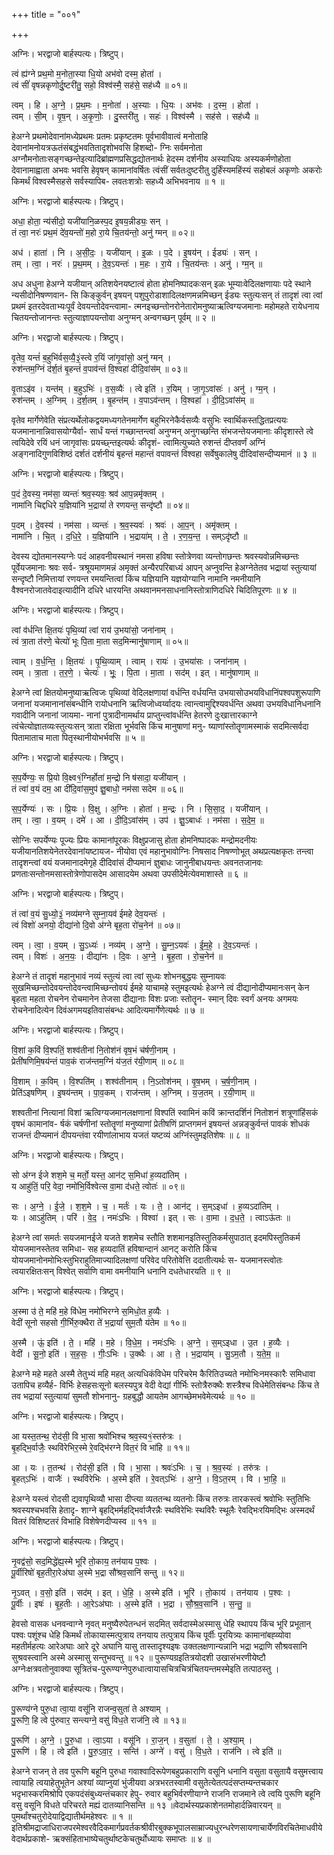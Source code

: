 +++
title = "००१"

+++


अग्निः। भरद्वाजो बार्हस्पत्यः। त्रिष्टुप्।

त्वं ह्य॑ग्ने प्रथ॒मो म॒नोता॒स्या धि॒यो अभ॑वो दस्म॒ होता॑ ।  
त्वं सीं॑ वृषन्नकृणोर्दु॒ष्टरी॑तु॒ सहो॒ विश्व॑स्मै॒ सह॑से॒ सह॑ध्यै ॥ ०१॥

त्वम् । हि । अ॒ग्ने॒ । प्र॒थ॒मः । म॒नोता॑ । अ॒स्याः । धि॒यः । अभ॑वः । द॒स्म॒ । होता॑ ।  
त्वम् । सी॒म् । वृ॒ष॒न् । अ॒कृ॒णोः॒ । दु॒स्तरी॑तु । सहः॑ । विश्व॑स्मै । सह॑से । सह॑ध्यै ॥

हेअग्ने प्रथमोदेवानांमध्येप्रथमः प्रतमः प्रकृष्टतमः पूर्वभावीवात्वं मनोताहि देवानांमनोयत्रऊतंसंबद्धंभवतितादृशोभवसि हिशब्दो- ग्निः सर्वमनोता अग्नौमनोताःसङ्गच्छन्तेइत्यादिब्रांह्मणप्रसिद्धद्योतनार्थः हेदस्म दर्शनीय अस्याधियः अस्यकर्मणोहोता देवानामाह्वाता अभवः भवसि हेवृषन् कामानांवर्षितः त्वंसीं सर्वतःदुष्टरीतु दुर्हिंस्यमहिंस्यं सहोबलं अकृणोः अकरोः किमर्थं विश्वस्मैसहसे सर्वस्यापिब- लवतःशत्रोः सहध्यै अभिभवनाय ॥ १ ॥

अग्निः। भरद्वाजो बार्हस्पत्यः। त्रिष्टुप्।

अधा॒ होता॒ न्य॑सीदो॒ यजी॑यानि॒ळस्प॒द इ॒षय॒न्नीड्यः॒ सन् ।  
तं त्वा॒ नरः॑ प्रथ॒मं दे॑व॒यन्तो॑ म॒हो रा॒ये चि॒तय॑न्तो॒ अनु॑ ग्मन् ॥ ०२॥

अध॑ । हाता॑ । नि । अ॒सी॒दः॒ । यजी॑यान् । इ॒ळः । प॒दे । इ॒षय॑न् । ईड्यः॑ । सन् ।  
तम् । त्वा॒ । नरः॑ । प्र॒थ॒मम् । दे॒व॒ऽयन्तः॑ । म॒हः । रा॒ये । चि॒तय॑न्तः । अनु॑ । ग्म॒न् ॥

अध अधुना हेअग्ने यजीयान् अतिशयेनयष्टात्वं होता होमनिष्पादकःसन् इळः भूम्याःवेदिलक्षणायाः पदे स्थाने न्यसीदोनिषण्णवान- सि किङ्कुर्वन् इषयन् पशुपुरोडाशादिलक्षणमन्नमिच्छन् ईड्यः स्तुत्यःसन् तं तादृशं त्वा त्वां प्रथमं इतरदेवताभ्यःपूर्वं देवयन्तोदेवन्त्वामा- त्मनइच्छन्तोनरोनेतारोमनुष्याऋत्विग्यजमानाः महोमहते रायेधनाय चितयन्तोजानन्तः स्तुत्याज्ञापयन्तोवा अनुग्मन् अन्वगच्छन् पूर्वम् ॥ २ ॥

अग्निः। भरद्वाजो बार्हस्पत्यः। त्रिष्टुप्।

वृ॒तेव॒ यन्तं॑ ब॒हुभि॑र्वस॒व्यै॒३॒॑स्त्वे र॒यिं जा॑गृ॒वांसो॒ अनु॑ ग्मन् ।  
रुश॑न्तम॒ग्निं द॑र्श॒तं बृ॒हन्तं॑ व॒पाव॑न्तं वि॒श्वहा॑ दीदि॒वांस॑म् ॥ ०३॥

वृ॒ताऽइ॑व । यन्त॑म् । ब॒हुऽभिः॑ । व॒स॒व्यैः॑ । त्वे इति॑ । र॒यिम् । जा॒गृ॒ऽवांसः॑ । अनु॑ । ग्म॒न् ।  
रुश॑न्तम् । अ॒ग्निम् । द॒र्श॒तम् । बृ॒हन्त॑म् । व॒पाऽव॑न्तम् । वि॒श्वहा॑ । दी॒दि॒ऽवांस॑म् ॥

वृतेव मार्गेणेवेति संप्रत्यर्थेलोकद्वयमध्यगतेनमार्गेण बहुभिरनेकैर्वसव्यैः वसुभिः स्वार्थिकस्तद्धितप्रत्ययः यजमानानान्निवासयोग्यैर्वा- सार्धं यन्तं गच्छान्तन्त्वां अनुग्मन् अनुगच्छन्ति संभजन्तेयजमानाः कीदृशास्ते त्वे त्वयिदेवे रयिं धनं जागृवांसः प्रयच्छ्न्तइत्यर्थः कीदृशं- त्वामित्युच्यते रुशन्तं दीप्तवर्णं अग्निं अङ्गनादिगुणविशिष्ठं दर्शतं दर्शनीयं बृहन्तं महान्तं वपावन्तं विश्वहा सर्वेषुकालेषु दीदिवांसन्दीप्यमानं ॥ ३ ॥

अग्निः। भरद्वाजो बार्हस्पत्यः। त्रिष्टुप्।

प॒दं दे॒वस्य॒ नम॑सा॒ व्यन्तः॑ श्रव॒स्यवः॒ श्रव॑ आप॒न्नमृ॑क्तम् ।  
नामा॑नि चिद्दधिरे य॒ज्ञिया॑नि भ॒द्रायां॑ ते रणयन्त॒ सन्दृ॑ष्टौ ॥ ०४॥

प॒दम् । दे॒वस्य॑ । नम॑सा । व्यन्तः॑ । श्र॒व॒स्यवः॑ । श्रवः॑ । आ॒प॒न् । अमृ॑क्तम् ।  
नामा॑नि । चि॒त् । द॒धि॒रे॒ । य॒ज्ञिया॑नि । भ॒द्राया॑म् । ते॒ । र॒ण॒य॒न्त॒ । सम्ऽदृ॑ष्टौ ॥

देवस्य द्योतमानस्यग्नेः पदं आहवनीयस्थानं नमसा हविषा स्तोत्रेणवा व्यन्तोगछन्तः श्रवस्यवोन्नमिच्छन्तः पूर्वेयजमानाः श्रवः सर्व- त्रश्रूयमाणमन्नं अमृक्तं अन्यैरपरिबाध्यं आपन् अप्नुवन्ति हेअग्नेतेतव भद्रायां स्तुत्यायां सन्दृष्टौ निमित्तायां रणयन्त रमयन्तित्वां किंच यज्ञियानि यज्ञयोग्यानि नामानि नमनीयानि वैश्वनरोजातवेदाइत्यादीनि दधिरे धारयन्ति अथवानमनसाधनानिस्तोत्राणिदधिरे चिदितिपूरणः ॥ ४ ॥

अग्निः। भरद्वाजो बार्हस्पत्यः। त्रिष्टुप्।

त्वां व॑र्धन्ति क्षि॒तयः॑ पृथि॒व्यां त्वां राय॑ उ॒भया॑सो॒ जना॑नाम् ।  
त्वं त्रा॒ता त॑रणे॒ चेत्यो॑ भूः पि॒ता मा॒ता सद॒मिन्मानु॑षाणाम् ॥ ०५॥

त्वाम् । व॒र्ध॒न्ति॒ । क्षि॒तयः॑ । पृ॒थि॒व्याम् । त्वाम् । रायः॑ । उ॒भया॑सः । जना॑नाम् ।  
त्वम् । त्रा॒ता । त॒र॒णे॒ । चेत्यः॑ । भूः॒ । पि॒ता । मा॒ता । सद॑म् । इत् । मानु॑षाणाम् ॥

हेअग्ने त्वां क्षितयोमनुष्याऋत्विजः पृथिव्यां वेदिलक्षणायां वर्धन्ति वर्धयन्ति उभयासोउभयविधानिंपश्वपशुरूपाणि जनानां यजमानानांसंबन्धीनि रायोधनानि ऋत्विजोध्वर्य्वादयः त्वान्त्वामुद्दिश्यवर्धन्ति अथवा उभयविधानिधनानि गवादीनि जनानां जायमा- नानां पुत्रादीनामर्थाय प्राप्तुन्त्वांवर्धन्ति हेतरणे दुःखात्तारकाग्ने त्वंचेत्योज्ञातव्यःस्तुत्यःसन् त्राता रक्षिता भूर्भवसि किंच मानुषाणां मनु- ष्याणांस्तोतॄणामस्माकं सदमित्सर्वदा पितामाताच माता पितृस्थानीयोभर्भवसि ॥ ५ ॥

अग्निः। भरद्वाजो बार्हस्पत्यः। त्रिष्टुप्।

स॒प॒र्येण्यः॒ स प्रि॒यो वि॒क्ष्व१॒॑ग्निर्होता॑ म॒न्द्रो नि ष॑सादा॒ यजी॑यान् ।  
तं त्वा॑ व॒यं दम॒ आ दी॑दि॒वांस॒मुप॑ ज्ञु॒बाधो॒ नम॑सा सदेम ॥ ०६॥

स॒प॒र्येण्यः॑ । सः । प्रि॒यः । वि॒क्षु । अ॒ग्निः । होता॑ । म॒न्द्रः । नि । सि॒सा॒द॒ । यजी॑यान् ।  
तम् । त्वा॒ । व॒यम् । दमे॑ । आ । दी॒दि॒ऽवांस॑म् । उप॑ । ज्ञु॒ऽबाधः॑ । नम॑सा । स॒दे॒म॒ ॥

सोग्निः सपर्येण्यः पूज्यः प्रियः कामानांपूरकः विक्षुप्रजासु होता होमनिष्पादकः मन्द्रोमदनीयः यजीयानतिशयेनेतरदेवानांयष्टायज- नीयोवा एवं महानुभावोग्निः निषसाद निषण्णोभूत् अथप्रत्यक्षकृतः तन्त्वा तादृशन्त्वां वयं यजमानादमेगृहे दीदिवांसं दीप्यमानं ज्ञुबाधः जानुनीबाधयन्तः अवनतजानवः प्रणताःसन्तोनमसास्तोत्रेणोपासदेम आसादयेम अथवा उपसीदेमेत्येवमाशास्ते ॥ ६ ॥

अग्निः। भरद्वाजो बार्हस्पत्यः। त्रिष्टुप्।

तं त्वा॑ व॒यं सु॒ध्यो॒३॒॑ नव्य॑मग्ने सुम्ना॒यव॑ ईमहे देव॒यन्तः॑ ।  
त्वं विशो॑ अनयो॒ दीद्या॑नो दि॒वो अ॑ग्ने बृह॒ता रो॑च॒नेन॑ ॥ ०७॥

त्वम् । त्वा॒ । व॒यम् । सु॒ऽध्यः॑ । नव्य॑म् । अ॒ग्ने॒ । सु॒म्न॒ऽयवः॑ । ई॒म॒हे॒ । दे॒व॒ऽयन्तः॑ ।  
त्वम् । विशः॑ । अ॒न॒यः॒ । दीद्या॑नः । दि॒वः । अ॒ग्ने॒ । बृ॒ह॒ता । रो॒च॒नेन॑ ॥

हेअग्ने तं तादृशं महानुभावं नव्यं स्तुत्यं त्वा त्वां सुध्यः शोभनबुद्धयः सुम्नायवः सुखमिच्छन्तोदेवयन्तोदेवन्त्वामिच्छन्तोवयं ईमहे याचामहे स्तुमइत्यर्थः हेअग्ने त्वं दीद्यानोदीप्यमानःसन् केन बृहता महता रोचनेन रोचमानेन तेजसा दीद्यानाः विशः प्रजाः स्तोतॄन- स्मान् दिवः स्वर्गं अनयः अगमयः रोचनेनादित्येन दिवंअगमयइतिवासंबन्धः आदित्यमार्गेणेत्यर्थः ॥ ७ ॥

अग्निः। भरद्वाजो बार्हस्पत्यः। त्रिष्टुप्।

वि॒शां क॒विं वि॒श्पतिं॒ शश्व॑तीनां नि॒तोश॑नं वृष॒भं च॑र्षणी॒नाम् ।  
प्रेती॑षणिमि॒षय॑न्तं पाव॒कं राज॑न्तम॒ग्निं य॑ज॒तं र॑यी॒णाम् ॥ ०८॥

वि॒शाम् । क॒विम् । वि॒श्पति॑म् । शश्व॑तीनाम् । नि॒ऽतोश॑नम् । वृ॒ष॒भम् । च॒र्ष॒णी॒नाम् ।  
प्रेति॑ऽइषणिम् । इ॒षय॑न्तम् । पा॒व॒कम् । राज॑न्तम् । अ॒ग्निम् । य॒ज॒तम् । र॒यी॒णाम् ॥

शश्वतीनां नित्यानां विशां ऋत्विग्यजमानलक्षणानां विश्पतिं स्वामिनं कविं क्रान्तदर्शिनं नितोशनं शत्रूणांहिंसकं वृषभं कामानांव- र्षकं चर्षणीनां स्तोतॄणां मनुष्याणां प्रेतीषणिं प्राप्तगमनं इषयन्तं अन्नङ्कुर्वन्तं पावकं शॊधकं राजन्तं दीप्यमानं दीपयन्तंवा रयीणांलाभाय यजतं यष्टव्यं अग्निंस्तुमइतिशेषः ॥ ८ ॥

अग्निः। भरद्वाजो बार्हस्पत्यः। त्रिष्टुप्।

सो अ॑ग्न ईजे शश॒मे च॒ मर्तो॒ यस्त॒ आन॑ट् स॒मिधा॑ ह॒व्यदा॑तिम् ।  
य आहु॑तिं॒ परि॒ वेदा॒ नमो॑भि॒र्विश्वेत्स वा॒मा द॑धते॒ त्वोतः॑ ॥ ०९॥

सः । अ॒ग्ने॒ । ई॒जे॒ । श॒श॒मे । च॒ । मर्तः॑ । यः । ते॒ । आन॑ट् । स॒म्ऽइधा॑ । ह॒व्यऽदा॑तिम् ।  
यः । आऽहु॑तिम् । परि॑ । वे॒द॒ । नमः॑ऽभिः । विश्वा॑ । इत् । सः । वा॒मा । द॒ध॒ते॒ । त्वाऽऊ॑तः ॥

हेअग्ने त्वां समर्तः सयजमानईजे यजते शशमेच स्तौति शशमानइतिस्तुतिकर्मसुपाठात् इदमपिस्तुतिकर्म योयजमानस्तेतव समिधा- सह हव्यदातिं हविषान्दानं आनट् करोति किंच योयजमानोनमोभिःस्तुभिराहुतिमाज्यादिलक्षणां परिवेद परितोवेत्ति ददातीत्यर्थः स- यजमानस्त्वोतः त्वयारक्षितःसन् विश्वेत् सर्वाणि वामा वमनीयानि धनानि दधतेधारयति ॥ ९ ॥

अग्निः। भरद्वाजो बार्हस्पत्यः। त्रिष्टुप्।

अ॒स्मा उ॑ ते॒ महि॑ म॒हे वि॑धेम॒ नमो॑भिरग्ने स॒मिधो॒त ह॒व्यैः ।  
वेदी॑ सूनो सहसो गी॒र्भिरु॒क्थैरा ते॑ भ॒द्रायां॑ सुम॒तौ य॑तेम ॥ १०॥

अ॒स्मै । ऊं॒ इति॑ । ते॒ । महि॑ । म॒हे । वि॒धे॒म॒ । नमः॑ऽभिः । अ॒ग्ने॒ । स॒म्ऽइधा । उ॒त । ह॒व्यैः ।  
वेदी॑ । सू॒नो॒ इति॑ । स॒ह॒सः॒ । गीः॒ऽभिः । उ॒क्थैः । आ । ते॒ । भ॒द्राया॑म् । सु॒ऽम॒तौ । य॒ते॒म॒ ॥

हेअग्ने महे महते अस्मै तेतुभ्यं महि महत् अत्यधिकंविधेम परिचरेम कैरितिउच्यते नमोभिःनमस्कारैः समिधावा उतापिच हव्यैर्ह- विर्भिः हेसहसःसूनो बलस्यपुत्र वेदी वेद्यां गीर्भिः स्तोत्रैरुक्थैः शस्त्रैश्च विधेमेतिसंबन्धः किंच ते तव भद्रायां स्तुत्यायां सुमतौ शोभनानु- ग्रहबुद्धौ आयतेम आगच्छेमभवेमेत्यर्थः ॥ १० ॥

अग्निः। भरद्वाजो बार्हस्पत्यः। त्रिष्टुप्।

आ यस्त॒तन्थ॒ रोद॑सी॒ वि भा॒सा श्रवो॑भिश्च श्रव॒स्य१॒॑स्तरु॑त्रः ।  
बृ॒हद्भि॒र्वाजैः॒ स्थवि॑रेभिर॒स्मे रे॒वद्भि॑रग्ने वित॒रं वि भा॑हि ॥ ११॥

आ । यः । त॒तन्थ॑ । रोद॑सी॒ इति॑ । वि । भा॒सा । श्रवः॑ऽभिः । च॒ । श्र॒व॒स्यः॑ । तरु॑त्रः ।  
बृ॒हत्ऽभिः॑ । वाजैः॑ । स्थवि॑रेभिः । अ॒स्मे इति॑ । रे॒वत्ऽभिः॑ । अ॒ग्ने॒ । वि॒ऽत॒रम् । वि । भा॒हि॒ ॥

हेअग्ने यस्त्वं रोदसी द्यवापृथिव्यौ भासा दीप्त्या व्यततन्थ व्यतनोः किंच तरुत्रः तारकस्त्वं श्रवोभिः स्तुतिभिः श्रवस्यश्चभवसि हेतादृ- शाग्ने बृहद्भिर्महद्भिर्वाजैरन्नैः स्थविरेभिः स्थविरैः स्थूलैः रेवद्भिःरयिमद्भिः अस्मदर्थं वितरं विशिष्टतरं विभाहि विशेषेणदीप्यस्व ॥ ११ ॥

अग्निः। भरद्वाजो बार्हस्पत्यः। त्रिष्टुप्।

नृ॒वद्व॑सो॒ सद॒मिद्धे॑ह्य॒स्मे भूरि॑ तो॒काय॒ तन॑याय प॒श्वः ।  
पू॒र्वीरिषो॑ बृह॒तीरा॒रेअ॑घा अ॒स्मे भ॒द्रा सौ॑श्रव॒सानि॑ सन्तु ॥ १२॥

नृ॒ऽवत् । व॒सो॒ इति॑ । सद॑म् । इत् । धे॒हि॒ । अ॒स्मे इति॑ । भूरि॑ । तो॒काय॑ । तन॑याय । प॒श्वः ।  
पू॒र्वीः । इषः॑ । बृ॒ह॒तीः । आ॒रेऽअ॑घाः । अ॒स्मे इति॑ । भ॒द्रा । सौ॒श्र॒व॒सानि॑ । स॒न्तु॒ ॥

हेवसो वासक धनवन्वाग्ने नृवत् मनुष्यैरुपेतन्धनं सदमित् सर्वदास्मेअस्मासु धेहि स्थापय किंच भूरि प्रभूतान् पश्वः पशूंश्च धेहि किमर्थं तोकायास्मत्पुत्राय तनयाय तत्पुत्राय किंच पूर्वीः पूरयित्र्यः कामानांबह्व्योवा महतीर्महत्यः आरेअघाः आरे दूरे अघानि यासु तास्तादृश्यइषः उक्तलक्षणान्यन्नानि भद्रा भद्राणि सौश्रवसानि सुश्रवस्त्वानि अस्मे अस्मासु सन्तुभवन्तु ॥ १२ ॥ पुरूण्यग्रइतित्रयोदशी उखासंभरणीयेष्टौ अग्नेःक्षत्रवतोनुवाक्या सूत्रितंच-पुरूण्यग्नेपुरुधात्वायासचित्रचित्रंचितयन्तमस्मेइति तत्पाठस्तु ।

अग्निः। भरद्वाजो बार्हस्पत्यः। त्रिष्टुप्।

पु॒रूण्य॑ग्ने पुरु॒धा त्वा॒या वसू॑नि राजन्व॒सुता॑ ते अश्याम् ।  
पु॒रूणि॒ हि त्वे पु॑रुवार॒ सन्त्यग्ने॒ वसु॑ विध॒ते राज॑नि॒ त्वे ॥ १३॥

पु॒रूणि॑ । अ॒ग्ने॒ । पु॒रु॒धा । त्वा॒ऽया । वसू॑नि । रा॒ज॒न् । व॒सुता॑ । ते॒ । अ॒श्या॒म् ।  
पु॒रूणि॑ । हि । त्वे इति॑ । पु॒रु॒ऽवा॒र॒ । सन्ति॑ । अग्ने॑ । वसु॑ । वि॒ध॒ते । राज॑नि । त्वे इति॑ ॥

हेअग्ने राजन् ते तव पुरूणि बहूनि पुरुधा गवाश्वादिरूपेणबहुप्रकाराणि वसूनि धनानि वसुता वसुतायै वसुमत्त्वाय त्वायाहि त्वयाहेतुभूतेन अश्यां व्याप्नुयां भुंजीयवा अत्रभरतस्वामी वसुतेत्येतत्पदंसप्तम्यन्तचकार भदृभास्करमिश्रोपि एकपदंसंबुध्यन्तंचकार हेपु- रुवार बहुभिर्वरणीयाग्ने राजनि राजमाने त्वे त्वयि पुरूणि बहूनि वसु वसूनि विधते परिचरते मह्यं दातव्यानिसन्ति ॥ १३ ॥वेदार्थस्यप्रकाशेनतमोहार्दन्निवारयन् ॥ पुमर्थांश्चतुरोदेयाद्विद्यातीर्थमहेश्वरः ॥ १ ॥इतिश्रीमद्राजाधिराजपरमेश्वरवैदिकमार्गप्रवर्तकश्रीवीरबुक्कभूपालसाम्राज्यधुरन्धरेणसायणाचार्येणविरचितेमाधवीयेवेदार्थप्रकाशे- ऋक्संहिताभाष्येचतुर्थाष्टकेचतुर्थोध्यायः समाप्तः ॥ ४ ॥